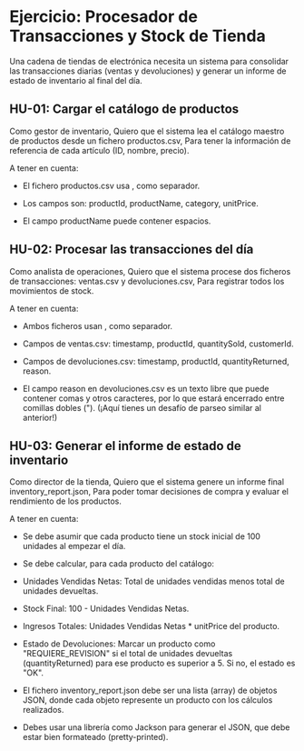 # Ejercicio: Procesador de Transacciones y Stock de Tienda

Una cadena de tiendas de electrónica necesita un sistema para consolidar las transacciones diarias (ventas y devoluciones) y generar un informe de estado de inventario al final del día.


## HU-01: Cargar el catálogo de productos
Como gestor de inventario, Quiero que el sistema lea el catálogo maestro de productos desde un fichero productos.csv, Para tener la información de referencia de cada artículo (ID, nombre, precio).

A tener en cuenta:

* El fichero productos.csv usa , como separador.

* Los campos son: productId, productName, category, unitPrice.

* El campo productName puede contener espacios.

## HU-02: Procesar las transacciones del día
Como analista de operaciones, Quiero que el sistema procese dos ficheros de transacciones: ventas.csv y devoluciones.csv, Para registrar todos los movimientos de stock.

A tener en cuenta:

* Ambos ficheros usan , como separador.

* Campos de ventas.csv: timestamp, productId, quantitySold, customerId.

* Campos de devoluciones.csv: timestamp, productId, quantityReturned, reason.

* El campo reason en devoluciones.csv es un texto libre que puede contener comas y otros caracteres, por lo que estará encerrado entre comillas dobles ("). (¡Aquí tienes un desafío de parseo similar al anterior!)

## HU-03: Generar el informe de estado de inventario
Como director de la tienda, Quiero que el sistema genere un informe final inventory_report.json, Para poder tomar decisiones de compra y evaluar el rendimiento de los productos.

A tener en cuenta:

* Se debe asumir que cada producto tiene un stock inicial de 100 unidades al empezar el día.

* Se debe calcular, para cada producto del catálogo:

* Unidades Vendidas Netas: Total de unidades vendidas menos total de unidades devueltas.

* Stock Final: 100 - Unidades Vendidas Netas.

* Ingresos Totales: Unidades Vendidas Netas * unitPrice del producto.

* Estado de Devoluciones: Marcar un producto como "REQUIERE_REVISION" si el total de unidades devueltas (quantityReturned) para ese producto es superior a 5. Si no, el estado es "OK".

* El fichero inventory_report.json debe ser una lista (array) de objetos JSON, donde cada objeto represente un producto con los cálculos realizados.

* Debes usar una librería como Jackson para generar el JSON, que debe estar bien formateado (pretty-printed).
